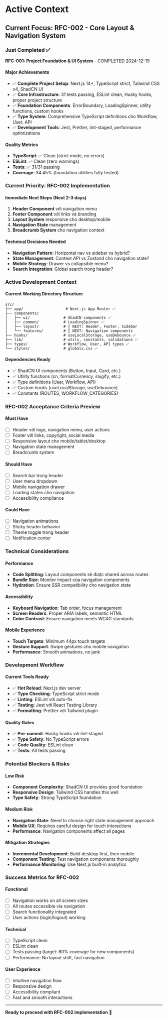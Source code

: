 # Active Context

## Current Focus: RFC-002 - Core Layout & Navigation System

### Just Completed ✅

**RFC-001: Project Foundation & UI System** - COMPLETED 2024-12-19

#### Major Achievements

- ✅ **Complete Project Setup**: Next.js 14+, TypeScript strict, Tailwind CSS v4, ShadCN UI
- ✅ **Core Infrastructure**: 31 tests passing, ESLint clean, Husky hooks, proper project structure
- ✅ **Foundation Components**: ErrorBoundary, LoadingSpinner, utility functions, custom hooks
- ✅ **Type System**: Comprehensive TypeScript definitions cho Workflow, User, API
- ✅ **Development Tools**: Jest, Prettier, lint-staged, performance optimizations

#### Quality Metrics

- **TypeScript**: ✅ Clean (strict mode, no errors)
- **ESLint**: ✅ Clean (zero warnings)
- **Tests**: ✅ 31/31 passing
- **Coverage**: 34.45% (foundation utilities fully tested)

### Current Priority: RFC-002 Implementation

#### Immediate Next Steps (Next 2-3 days)

1. **Header Component** với navigation menu
2. **Footer Component** với links và branding
3. **Layout System** responsive cho desktop/mobile
4. **Navigation State** management
5. **Breadcrumb System** cho navigation context

#### Technical Decisions Needed

- **Navigation Pattern**: Horizontal nav vs sidebar vs hybrid?
- **State Management**: Context API vs Zustand cho navigation state?
- **Mobile Strategy**: Drawer vs collapsible menu?
- **Search Integration**: Global search trong header?

### Active Development Context

#### Current Working Directory Structure

```
src/
├── app/                   # Next.js App Router ✅
├── components/
│   ├── ui/               # ShadCN components ✅
│   ├── common/           # LoadingSpinner ✅
│   ├── layout/           # 🚧 NEXT: Header, Footer, Sidebar
│   └── features/         # 🚧 NEXT: Navigation components
├── hooks/                # useLocalStorage, useDebounce ✅
├── lib/                  # utils, constants, validations ✅
├── types/                # Workflow, User, API types ✅
└── styles/               # globals.css ✅
```

#### Dependencies Ready

- ✅ ShadCN UI components (Button, Input, Card, etc.)
- ✅ Utility functions (cn, formatCurrency, slugify, etc.)
- ✅ Type definitions (User, Workflow, API)
- ✅ Custom hooks (useLocalStorage, useDebounce)
- ✅ Constants (ROUTES, WORKFLOW_CATEGORIES)

### RFC-002 Acceptance Criteria Preview

#### Must Have

- [ ] Header với logo, navigation menu, user actions
- [ ] Footer với links, copyright, social media
- [ ] Responsive layout cho mobile/tablet/desktop
- [ ] Navigation state management
- [ ] Breadcrumb system

#### Should Have

- [ ] Search bar trong header
- [ ] User menu dropdown
- [ ] Mobile navigation drawer
- [ ] Loading states cho navigation
- [ ] Accessibility compliance

#### Could Have

- [ ] Navigation animations
- [ ] Sticky header behavior
- [ ] Theme toggle trong header
- [ ] Notification center

### Technical Considerations

#### Performance

- **Code Splitting**: Layout components sẽ được shared across routes
- **Bundle Size**: Monitor impact của navigation components
- **Hydration**: Ensure SSR compatibility cho navigation state

#### Accessibility

- **Keyboard Navigation**: Tab order, focus management
- **Screen Readers**: Proper ARIA labels, semantic HTML
- **Color Contrast**: Ensure navigation meets WCAG standards

#### Mobile Experience

- **Touch Targets**: Minimum 44px touch targets
- **Gesture Support**: Swipe gestures cho mobile navigation
- **Performance**: Smooth animations, no jank

### Development Workflow

#### Current Tools Ready

- ✅ **Hot Reload**: Next.js dev server
- ✅ **Type Checking**: TypeScript strict mode
- ✅ **Linting**: ESLint với auto-fix
- ✅ **Testing**: Jest với React Testing Library
- ✅ **Formatting**: Prettier với Tailwind plugin

#### Quality Gates

- ✅ **Pre-commit**: Husky hooks với lint-staged
- ✅ **Type Safety**: No TypeScript errors
- ✅ **Code Quality**: ESLint clean
- ✅ **Tests**: All tests passing

### Potential Blockers & Risks

#### Low Risk

- **Component Complexity**: ShadCN UI provides good foundation
- **Responsive Design**: Tailwind CSS handles this well
- **Type Safety**: Strong TypeScript foundation

#### Medium Risk

- **Navigation State**: Need to choose right state management approach
- **Mobile UX**: Requires careful design for touch interactions
- **Performance**: Navigation components affect all pages

#### Mitigation Strategies

- **Incremental Development**: Build desktop first, then mobile
- **Component Testing**: Test navigation components thoroughly
- **Performance Monitoring**: Use Next.js built-in analytics

### Success Metrics for RFC-002

#### Functional

- [ ] Navigation works on all screen sizes
- [ ] All routes accessible via navigation
- [ ] Search functionality integrated
- [ ] User actions (login/logout) working

#### Technical

- [ ] TypeScript clean
- [ ] ESLint clean
- [ ] Tests passing (target: 80% coverage for new components)
- [ ] Performance: No layout shift, fast navigation

#### User Experience

- [ ] Intuitive navigation flow
- [ ] Responsive design
- [ ] Accessibility compliant
- [ ] Fast and smooth interactions

---

**Ready to proceed with RFC-002 implementation** 🚀
